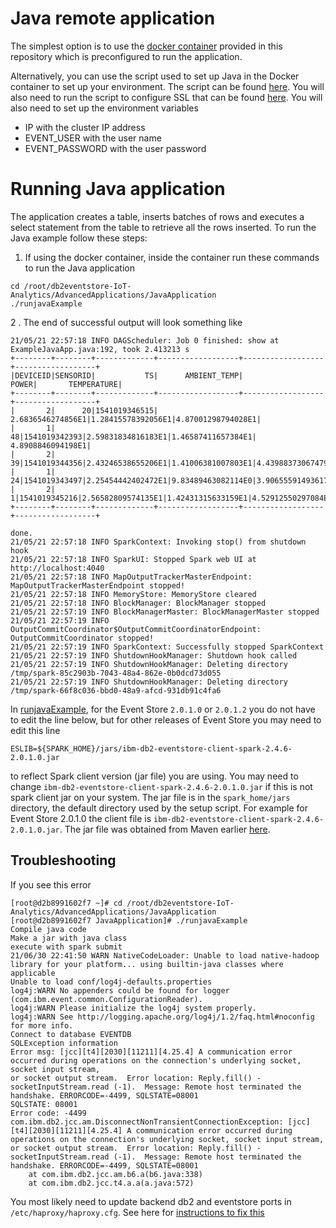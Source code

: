 # Java remote application

The simplest option is to use the [docker container](https://github.com/IBMProjectEventStore/db2eventstore-IoT-Analytics/blob/master/container) provided in this repository which is preconfigured to run the application. 

Alternatively, you can use the script used to set up Java in the Docker container to set up your environment. The script can be found [here](https://github.com/IBMProjectEventStore/db2eventstore-IoT-Analytics/blob/master/container/setup/setup-java.sh). You will also need to run the script to configure SSL that can be found [here](https://github.com/IBMProjectEventStore/db2eventstore-IoT-Analytics/blob/master/container/setup/setup-ssl.sh). You will also need to set up the environment variables
* IP with the cluster IP address
* EVENT_USER with the user name
* EVENT_PASSWORD with the user password 

# Running Java application
The application creates a table, inserts batches of rows and executes a select statement from the table to retrieve all the rows inserted. To run the Java example follow these steps:

1. If using the docker container, inside the container run these commands to run the Java application
```
cd /root/db2eventstore-IoT-Analytics/AdvancedApplications/JavaApplication
./runjavaExample
```
2 . The end of successful output will look something like
```
21/05/21 22:57:18 INFO DAGScheduler: Job 0 finished: show at ExampleJavaApp.java:192, took 2.413213 s
+--------+--------+-------------+------------------+------------------+------------------+
|DEVICEID|SENSORID|           TS|      AMBIENT_TEMP|             POWER|       TEMPERATURE|
+--------+--------+-------------+------------------+------------------+------------------+
|       2|      20|1541019346515| 2.6836546274856E1|1.28415578392056E1|4.87001298794028E1|
|       1|      48|1541019342393|2.59831834816183E1|1.46587411657384E1| 4.8908846094198E1|
|       2|      39|1541019344356|2.43246538655206E1|1.41006381007803E1|4.43988373067479E1|
|       1|      24|1541019343497|2.25454442402472E1|9.83489463082114E0|3.90655591493617E1|
|       2|       1|1541019345216|2.56582809574135E1|1.42431315633159E1|4.52912550297084E1|
+--------+--------+-------------+------------------+------------------+------------------+

done.
21/05/21 22:57:18 INFO SparkContext: Invoking stop() from shutdown hook
21/05/21 22:57:18 INFO SparkUI: Stopped Spark web UI at http://localhost:4040
21/05/21 22:57:18 INFO MapOutputTrackerMasterEndpoint: MapOutputTrackerMasterEndpoint stopped!
21/05/21 22:57:18 INFO MemoryStore: MemoryStore cleared
21/05/21 22:57:18 INFO BlockManager: BlockManager stopped
21/05/21 22:57:19 INFO BlockManagerMaster: BlockManagerMaster stopped
21/05/21 22:57:19 INFO OutputCommitCoordinator$OutputCommitCoordinatorEndpoint: OutputCommitCoordinator stopped!
21/05/21 22:57:19 INFO SparkContext: Successfully stopped SparkContext
21/05/21 22:57:19 INFO ShutdownHookManager: Shutdown hook called
21/05/21 22:57:19 INFO ShutdownHookManager: Deleting directory /tmp/spark-85c2903b-7043-48a4-862e-0b0dcd73d055
21/05/21 22:57:19 INFO ShutdownHookManager: Deleting directory /tmp/spark-66f8c036-bbd0-48a9-afcd-931db91c4fa6
```

In [runjavaExample](https://github.com/IBMProjectEventStore/db2eventstore-IoT-Analytics/blob/master/AdvancedApplications/JavaApplication/runjavaExample), for the Event Store `2.0.1.0` or `2.0.1.2` you do not have to edit the line below, but for other releases of Event Store you may need to edit this line
```
ESLIB=${SPARK_HOME}/jars/ibm-db2-eventstore-client-spark-2.4.6-2.0.1.0.jar
```
to reflect Spark client version (jar file) you are using.   You may need to change `ibm-db2-eventstore-client-spark-2.4.6-2.0.1.0.jar` if this is not spark client jar on your system. The jar file is in the `spark_home/jars` directory, the default directory used by the setup script. For example for Event Store 2.0.1.0 the client file is `ibm-db2-eventstore-client-spark-2.4.6-2.0.1.0.jar`. The jar file was obtained from Maven earlier [here](https://mvnrepository.com/artifact/com.ibm.event/ibm-db2-eventstore-client-spark-2.4.6).

## Troubleshooting
If you see this error
```
[root@d2b8991602f7 ~]# cd /root/db2eventstore-IoT-Analytics/AdvancedApplications/JavaApplication
[root@d2b8991602f7 JavaApplication]# ./runjavaExample
Compile java code
Make a jar with java class
execute with spark submit
21/06/30 22:41:50 WARN NativeCodeLoader: Unable to load native-hadoop library for your platform... using builtin-java classes where applicable
Unable to load conf/log4j-defaults.properties
log4j:WARN No appenders could be found for logger (com.ibm.event.common.ConfigurationReader).
log4j:WARN Please initialize the log4j system properly.
log4j:WARN See http://logging.apache.org/log4j/1.2/faq.html#noconfig for more info.
Connect to database EVENTDB
SQLException information
Error msg: [jcc][t4][2030][11211][4.25.4] A communication error occurred during operations on the connection's underlying socket, socket input stream, 
or socket output stream.  Error location: Reply.fill() - socketInputStream.read (-1).  Message: Remote host terminated the handshake. ERRORCODE=-4499, SQLSTATE=08001
SQLSTATE: 08001
Error code: -4499
com.ibm.db2.jcc.am.DisconnectNonTransientConnectionException: [jcc][t4][2030][11211][4.25.4] A communication error occurred during operations on the connection's underlying socket, socket input stream, 
or socket output stream.  Error location: Reply.fill() - socketInputStream.read (-1).  Message: Remote host terminated the handshake. ERRORCODE=-4499, SQLSTATE=08001
	at com.ibm.db2.jcc.am.b6.a(b6.java:338)
	at com.ibm.db2.jcc.t4.a.a(a.java:572)
  ```
  You most likely need to update backend db2 and eventstore ports in `/etc/haproxy/haproxy.cfg`.  See here for [instructions to fix this](https://github.com/IBMProjectEventStore/db2eventstore-IoT-Analytics/tree/master/AdvancedApplications/ScalaApplication#troubleshooting)
